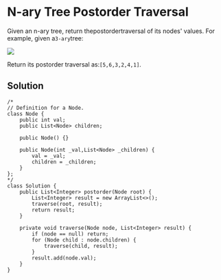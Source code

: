 # N-ary Tree Postorder Traversal

Given an n-ary tree, return thepostordertraversal of its nodes' values. For example, given a`3-ary`tree:

![](https://leetcode.com/static/images/problemset/NaryTreeExample.png)

Return its postorder traversal as:`[5,6,3,2,4,1]`.

## Solution

```
/*
// Definition for a Node.
class Node {
    public int val;
    public List<Node> children;

    public Node() {}

    public Node(int _val,List<Node> _children) {
        val = _val;
        children = _children;
    }
};
*/
class Solution {
    public List<Integer> postorder(Node root) {
        List<Integer> result = new ArrayList<>();
        traverse(root, result);
        return result;
    }
    
    private void traverse(Node node, List<Integer> result) {
        if (node == null) return;
        for (Node child : node.children) {
            traverse(child, result);    
        }
        result.add(node.val);
    }
}
```



